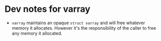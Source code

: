 # Dev notes for varray

*   `varray` maintains an opaque `struct varray` and will free whatever memory
    it allocates. However it's the responsibility of the caller to free any
    memory it allocated.
